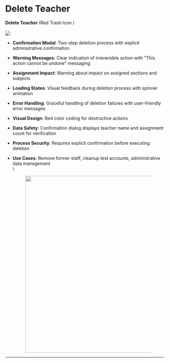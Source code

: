 # Delete Teacher

**Delete Teacher** (Red Trash Icon )\
\
![](<../../../../.gitbook/assets/Screenshot 2025-09-04 at 5.42.41 AM.png>)

* **Confirmation Modal**: Two-step deletion process with explicit administrative confirmation
* **Warning Messages**: Clear indication of irreversible action with "This action cannot be undone" messaging
* **Assignment Impact**: Warning about impact on assigned sections and subjects
* **Loading States**: Visual feedback during deletion process with spinner animation
* **Error Handling**: Graceful handling of deletion failures with user-friendly error messages
* **Visual Design**: Red color coding for destructive actions
* **Data Safety**: Confirmation dialog displays teacher name and assignment count for verification
* **Process Security**: Requires explicit confirmation before executing deletion
*   **Use Cases**: Remove former staff, cleanup test accounts, administrative data management\
    \


    <figure><img src="../../../../.gitbook/assets/Screenshot 2025-09-04 at 5.42.49 AM.png" alt="" width="563"><figcaption></figcaption></figure>

***
